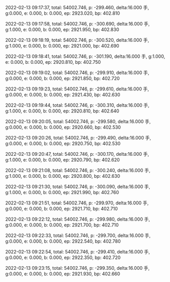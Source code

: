 2022-02-13 09:17:37, total: 54002.746, p: -299.460, delta:16.000 手, g:0.000, e: 0.000, b: 0.000, ep: 2923.020, bp: 402.810

2022-02-13 09:17:58, total: 54002.746, p: -300.690, delta:16.000 手, g:1.000, e: 0.000, b: 0.000, ep: 2921.950, bp: 402.830

2022-02-13 09:18:19, total: 54002.746, p: -300.520, delta:16.000 手, g:1.000, e: 0.000, b: 0.000, ep: 2921.000, bp: 402.690

2022-02-13 09:18:41, total: 54002.746, p: -301.190, delta:16.000 手, g:1.000, e: 0.000, b: 0.000, ep: 2920.810, bp: 402.750

2022-02-13 09:19:02, total: 54002.746, p: -299.910, delta:16.000 手, g:0.000, e: 0.000, b: 0.000, ep: 2921.850, bp: 402.720

2022-02-13 09:19:23, total: 54002.746, p: -299.610, delta:16.000 手, g:0.000, e: 0.000, b: 0.000, ep: 2921.430, bp: 402.630

2022-02-13 09:19:44, total: 54002.746, p: -300.310, delta:16.000 手, g:1.000, e: 0.000, b: 0.000, ep: 2920.810, bp: 402.640

2022-02-13 09:20:05, total: 54002.746, p: -299.580, delta:16.000 手, g:0.000, e: 0.000, b: 0.000, ep: 2920.660, bp: 402.530

2022-02-13 09:20:26, total: 54002.746, p: -299.490, delta:16.000 手, g:0.000, e: 0.000, b: 0.000, ep: 2920.750, bp: 402.530

2022-02-13 09:20:47, total: 54002.746, p: -300.170, delta:16.000 手, g:1.000, e: 0.000, b: 0.000, ep: 2920.790, bp: 402.620

2022-02-13 09:21:08, total: 54002.746, p: -300.240, delta:16.000 手, g:1.000, e: 0.000, b: 0.000, ep: 2920.800, bp: 402.630

2022-02-13 09:21:30, total: 54002.746, p: -300.090, delta:16.000 手, g:1.000, e: 0.000, b: 0.000, ep: 2921.990, bp: 402.760

2022-02-13 09:21:51, total: 54002.746, p: -299.970, delta:16.000 手, g:0.000, e: 0.000, b: 0.000, ep: 2921.710, bp: 402.710

2022-02-13 09:22:12, total: 54002.746, p: -299.980, delta:16.000 手, g:0.000, e: 0.000, b: 0.000, ep: 2921.700, bp: 402.710

2022-02-13 09:22:33, total: 54002.746, p: -299.700, delta:16.000 手, g:0.000, e: 0.000, b: 0.000, ep: 2922.540, bp: 402.780

2022-02-13 09:22:54, total: 54002.746, p: -299.410, delta:16.000 手, g:0.000, e: 0.000, b: 0.000, ep: 2922.350, bp: 402.720

2022-02-13 09:23:15, total: 54002.746, p: -299.350, delta:16.000 手, g:0.000, e: 0.000, b: 0.000, ep: 2921.930, bp: 402.660